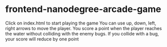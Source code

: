 frontend-nanodegree-arcade-game
===============================

Click on index.html to start playing the game
You can use  up, down, left, right arrows to move the player.
You score a point when the player reaches the water without colliding with the enemy bugs.
If you collide with a bug, your score will reduce by one point
